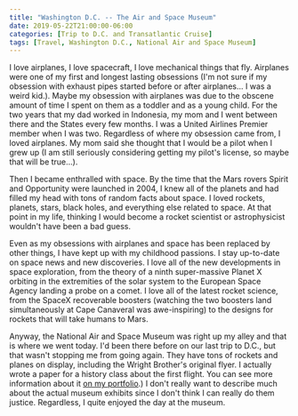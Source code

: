 ```yaml
---
title: "Washington D.C. -- The Air and Space Museum"
date: 2019-05-22T21:00:00-06:00
categories: [Trip to D.C. and Transatlantic Cruise]
tags: [Travel, Washington D.C., National Air and Space Museum]
---
```


I love airplanes, I love spacecraft, I love mechanical things that fly.
Airplanes were one of my first and longest lasting obsessions (I'm not sure if
my obsession with exhaust pipes started before or after airplanes... I was a
weird kid.). Maybe my obsession with airplanes was due to the obscene amount of
time I spent on them as a toddler and as a young child. For the two years that
my dad worked in Indonesia, my mom and I went between there and the States every
few months. I was a United Airlines Premier member when I was two. Regardless of
where my obsession came from, I loved airplanes. My mom said she thought that I
would be a pilot when I grew up (I am still seriously considering getting my
pilot's license, so maybe that will be true...).

Then I became enthralled with space. By the time that the Mars rovers Spirit and
Opportunity were launched in 2004, I knew all of the planets and had filled my
head with tons of random facts about space. I loved rockets, planets, stars,
black holes, and everything else related to space. At that point in my life,
thinking I would become a rocket scientist or astrophysicist wouldn't have been
a bad guess.

Even as my obsessions with airplanes and space has been replaced by other
things, I have kept up with my childhood passions. I stay up-to-date on space
news and new discoveries. I love all of the new developments in space
exploration, from the theory of a ninth super-massive Planet X orbiting in the
extremities of the solar system to the European Space Agency landing a probe on
a comet. I love all of the latest rocket science, from the SpaceX recoverable
boosters (watching the two boosters land simultaneously at Cape Canaveral was
awe-inspiring) to the designs for rockets that will take humans to Mars.

Anyway, the National Air and Space Museum was right up my alley and that is
where we went today. I'd been there before on our last trip to D.C., but that
wasn't stopping me from going again. They have tons of rockets and planes on
display, including the Wright Brother's original flyer. I actually wrote a paper
for a history class about the first flight. You can see more information about
it [on my portfolio]({{<ref"/portfolio#publication-dreams-of-flight">}}).) I
don't really want to describe much about the actual museum exhibits since I
don't think I can really do them justice. Regardless, I quite enjoyed the day at
the museum.

